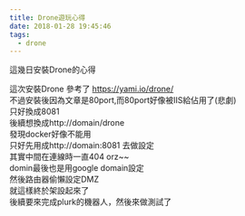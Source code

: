 ```yaml
---
title: Drone遊玩心得
date: 2018-01-28 19:45:46
tags:
  - drone
---
```

這幾日安裝Drone的心得  

這次安裝Drone 參考了 https://yami.io/drone/  
不過安裝後因為文章是80port,而80port好像被IIS給佔用了(悲劇)  
只好換成8081  
後續想換成http://domain/drone  
發現docker好像不能用  
只好先用成http://domain:8081 去做設定  
其實中間在連線時一直404 orz~~  
domin最後也是用google domain設定  
然後路由器偷懶設定DMZ  
就這樣終於架設起來了  
後續要來完成plurk的機器人，然後來做測試了  

